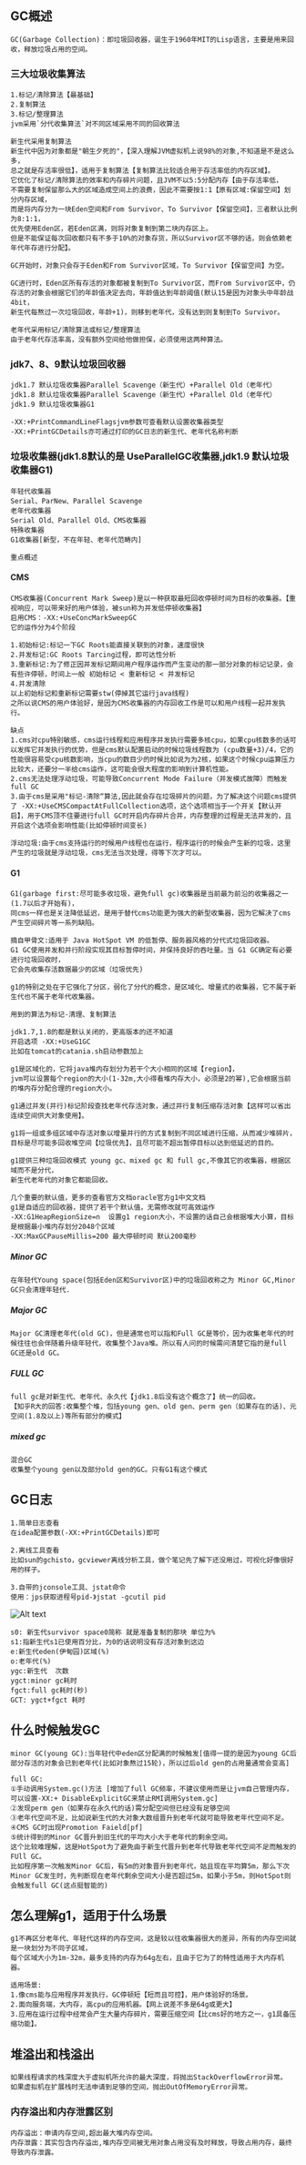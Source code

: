 ## GC概述
    GC(Garbage Collection)：即垃圾回收器，诞生于1960年MIT的Lisp语言，主要是用来回收，释放垃圾占用的空间。
    
### 三大垃圾收集算法
    1.标记/清除算法【最基础】
    2.复制算法
    3.标记/整理算法
    jvm采用`分代收集算法`对不同区域采用不同的回收算法

    新生代采用复制算法
    新生代中因为对象都是"朝生夕死的"，【深入理解JVM虚拟机上说98%的对象,不知道是不是这么多，
    总之就是存活率很低】，适用于复制算法【复制算法比较适合用于存活率低的内存区域】。
    它优化了标记/清除算法的效率和内存碎片问题，且JVM不以5:5分配内存【由于存活率低，
    不需要复制保留那么大的区域造成空间上的浪费，因此不需要按1:1【原有区域:保留空间】划分内存区域，
    而是将内存分为一块Eden空间和From Survivor、To Survivor【保留空间】，三者默认比例为8:1:1，
    优先使用Eden区，若Eden区满，则将对象复制到第二块内存区上。
    但是不能保证每次回收都只有不多于10%的对象存货，所以Survivor区不够的话，则会依赖老年代年存进行分配】。
    
    GC开始时，对象只会存于Eden和From Survivor区域，To Survivor【保留空间】为空。
    
    GC进行时，Eden区所有存活的对象都被复制到To Survivor区，而From Survivor区中，仍存活的对象会根据它们的年龄值决定去向，年龄值达到年龄阈值(默认15是因为对象头中年龄战4bit，
    新生代每熬过一次垃圾回收，年龄+1)，则移到老年代，没有达到则复制到To Survivor。
    
    老年代采用标记/清除算法或标记/整理算法
    由于老年代存活率高，没有额外空间给他做担保，必须使用这两种算法。

### jdk7、8、9默认垃圾回收器
    jdk1.7 默认垃圾收集器Parallel Scavenge（新生代）+Parallel Old（老年代）
    jdk1.8 默认垃圾收集器Parallel Scavenge（新生代）+Parallel Old（老年代）
    jdk1.9 默认垃圾收集器G1
    
    -XX:+PrintCommandLineFlagsjvm参数可查看默认设置收集器类型
    -XX:+PrintGCDetails亦可通过打印的GC日志的新生代、老年代名称判断

### 垃圾收集器(jdk1.8默认的是 UseParallelGC收集器,jdk1.9 默认垃圾收集器G1)
    年轻代收集器
    Serial、ParNew、Parallel Scavenge
    老年代收集器
    Serial Old、Parallel Old、CMS收集器
    特殊收集器
    G1收集器[新型，不在年轻、老年代范畴内]
    
    重点概述
#### CMS
    CMS收集器(Concurrent Mark Sweep)是以一种获取最短回收停顿时间为目标的收集器。【重视响应，可以带来好的用户体验，被sun称为并发低停顿收集器】
    启用CMS：-XX:+UseConcMarkSweepGC
    它的运作分为4个阶段
    
    1.初始标记:标记一下GC Roots能直接关联到的对象，速度很快
    2.并发标记:GC Roots Tarcing过程，即可达性分析
    3.重新标记:为了修正因并发标记期间用户程序运作而产生变动的那一部分对象的标记记录，会有些许停顿，时间上一般 初始标记 < 重新标记 < 并发标记
    4.并发清除
    以上初始标记和重新标记需要stw(停掉其它运行java线程)
    之所以说CMS的用户体验好，是因为CMS收集器的内存回收工作是可以和用户线程一起并发执行。
    
    缺点
    1.cms对cpu特别敏感，cms运行线程和应用程序并发执行需要多核cpu，如果cpu核数多的话可以发挥它并发执行的优势，但是cms默认配置启动的时候垃圾线程数为 (cpu数量+3)/4，它的性能很容易受cpu核数影响，当cpu的数目少的时候比如说为为2核，如果这个时候cpu运算压力比较大，还要分一半给cms运作，这可能会很大程度的影响到计算机性能。
    2.cms无法处理浮动垃圾，可能导致Concurrent Mode Failure（并发模式故障）而触发full GC
    3.由于cms是采用"标记-清除“算法,因此就会存在垃圾碎片的问题，为了解决这个问题cms提供了 -XX:+UseCMSCompactAtFullCollection选项，这个选项相当于一个开关【默认开启】，用于CMS顶不住要进行full GC时开启内存碎片合并，内存整理的过程是无法并发的，且开启这个选项会影响性能(比如停顿时间变长)
    
    浮动垃圾:由于cms支持运行的时候用户线程也在运行，程序运行的时候会产生新的垃圾，这里产生的垃圾就是浮动垃圾，cms无法当次处理，得等下次才可以。
#### G1
    G1(garbage first:尽可能多收垃圾，避免full gc)收集器是当前最为前沿的收集器之一(1.7以后才开始有)，
    同cms一样也是关注降低延迟，是用于替代cms功能更为强大的新型收集器，因为它解决了cms产生空间碎片等一系列缺陷。
    
    摘自甲骨文:适用于 Java HotSpot VM 的低暂停、服务器风格的分代式垃圾回收器。
    G1 GC使用并发和并行阶段实现其目标暂停时间，并保持良好的吞吐量。当 G1 GC确定有必要进行垃圾回收时，
    它会先收集存活数据最少的区域（垃圾优先)
    
    g1的特别之处在于它强化了分区，弱化了分代的概念，是区域化、增量式的收集器，它不属于新生代也不属于老年代收集器。
    
    用到的算法为标记-清理、复制算法
    
    jdk1.7,1.8的都是默认关闭的，更高版本的还不知道
    开启选项 -XX:+UseG1GC 
    比如在tomcat的catania.sh启动参数加上
    
    g1是区域化的，它将java堆内存划分为若干个大小相同的区域【region】，
    jvm可以设置每个region的大小(1-32m,大小得看堆内存大小，必须是2的幂),它会根据当前的堆内存分配合理的region大小。
    
    g1通过并发(并行)标记阶段查找老年代存活对象，通过并行复制压缩存活对象【这样可以省出连续空间供大对象使用】。
    
    g1将一组或多组区域中存活对象以增量并行的方式复制到不同区域进行压缩，从而减少堆碎片，
    目标是尽可能多回收堆空间【垃圾优先】，且尽可能不超出暂停目标以达到低延迟的目的。
    
    g1提供三种垃圾回收模式 young gc、mixed gc 和 full gc,不像其它的收集器，根据区域而不是分代，
    新生代老年代的对象它都能回收。
    
    几个重要的默认值，更多的查看官方文档oracle官方g1中文文档
    g1是自适应的回收器，提供了若干个默认值，无需修改就可高效运作
    -XX:G1HeapRegionSize=n  设置g1 region大小，不设置的话自己会根据堆大小算，目标是根据最小堆内存划分2048个区域
    -XX:MaxGCPauseMillis=200 最大停顿时间 默认200毫秒

##### Minor GC
    在年轻代Young space(包括Eden区和Survivor区)中的垃圾回收称之为 Minor GC,Minor GC只会清理年轻代.
##### Major GC
    Major GC清理老年代(old GC)，但是通常也可以指和Full GC是等价，因为收集老年代的时候往往也会伴随着升级年轻代，收集整个Java堆。所以有人问的时候需问清楚它指的是full GC还是old GC。
##### FULL GC
    full gc是对新生代、老年代、永久代【jdk1.8后没有这个概念了】统一的回收。
    【知乎R大的回答:收集整个堆，包括young gen、old gen、perm gen（如果存在的话)、元空间(1.8及以上)等所有部分的模式】
##### mixed gc
    混合GC
    收集整个young gen以及部分old gen的GC。只有G1有这个模式

## GC日志
    1.简单日志查看
    在idea配置参数(-XX:+PrintGCDetails)即可
    
    2.离线工具查看
    比如sun的gchisto，gcviewer离线分析工具，做个笔记先了解下还没用过，可视化好像很好用的样子。
    
    3.自带的jconsole工具、jstat命令
    使用：jps获取进程号pid-》jstat -gcutil pid
![Alt text](../gc/jstat.png)

    s0: 新生代survivor space0简称 就是准备复制的那块 单位为%
    s1:指新生代s1已使用百分比，为0的话说明没有存活对象到这边
    e:新生代eden(伊甸园)区域(%)
    o:老年代(%)
    ygc:新生代  次数
    ygct:minor gc耗时
    fgct:full gc耗时(秒)
    GCT: ygct+fgct 耗时

## 什么时候触发GC
    minor GC(young GC):当年轻代中eden区分配满的时候触发[值得一提的是因为young GC后部分存活的对象会已到老年代(比如对象熬过15轮)，所以过后old gen的占用量通常会变高]
    
    full GC:
    ①手动调用System.gc()方法 [增加了full GC频率，不建议使用而是让jvm自己管理内存，可以设置-XX:+ DisableExplicitGC来禁止RMI调用System.gc]
    ②发现perm gen（如果存在永久代的话)需分配空间但已经没有足够空间
    ③老年代空间不足，比如说新生代的大对象大数组晋升到老年代就可能导致老年代空间不足。
    ④CMS GC时出现Promotion Faield[pf]
    ⑤统计得到的Minor GC晋升到旧生代的平均大小大于老年代的剩余空间。
    这个比较难理解，这是HotSpot为了避免由于新生代晋升到老年代导致老年代空间不足而触发的FUll GC。
    比如程序第一次触发Minor GC后，有5m的对象晋升到老年代，姑且现在平均算5m，那么下次Minor GC发生时，先判断现在老年代剩余空间大小是否超过5m，如果小于5m，则HotSpot则会触发full GC(这点挺智能的)

## 怎么理解g1，适用于什么场景
    g1不再区分老年代、年轻代这样的内存空间，这是较以往收集器很大的差异，所有的内存空间就是一块划分为不同子区域，
    每个区域大小为1m-32m，最多支持的内存为64g左右，且由于它为了的特性适用于大内存机器。
    
    适用场景:
    1.像cms能与应用程序并发执行，GC停顿短【短而且可控】，用户体验好的场景。
    2.面向服务端，大内存，高cpu的应用机器。【网上说差不多是64g或更大】
    3.应用在运行过程中经常会产生大量内存碎片，需要压缩空间【比cms好的地方之一，g1具备压缩功能】。

## 堆溢出和栈溢出
    如果线程请求的栈深度大于虚拟机所允许的最大深度，将抛出StackOverflowError异常。
    如果虚拟机在扩展栈时无法申请到足够的空间，抛出OutOfMemoryError异常。

### 内存溢出和内存泄露区别
    内存溢出：申请内存空间,超出最大堆内存空间。
    内存泄露：其实包含内存溢出,堆内存空间被无用对象占用没有及时释放，导致占用内存，最终导致内存泄露。